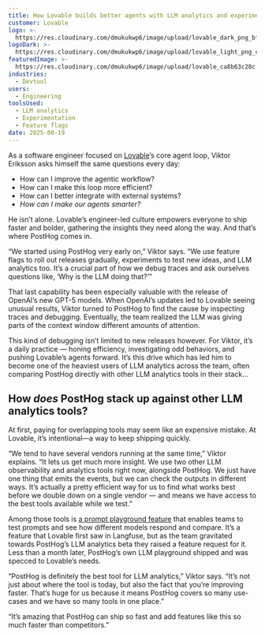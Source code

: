 ```yaml
---
title: How Lovable builds better agents with LLM analytics and experimentation
customer: Lovable
logo: >-
  https://res.cloudinary.com/dmukukwp6/image/upload/lovable_dark_png_bf5d7c603c.png
logoDark: >-
  https://res.cloudinary.com/dmukukwp6/image/upload/lovable_light_png_cb215659ae.png
featuredImage: >-
  https://res.cloudinary.com/dmukukwp6/image/upload/lovable_ca8b63c28c.svg
industries:
  - Devtool
users:
  - Engineering
toolsUsed:
  - LLM analytics
  - Experimentation
  - Feature flags
date: 2025-08-19
---
```

As a software engineer focused on [Lovable](https://lovable.dev/)’s core agent loop, Viktor Eriksson asks himself the same questions every day:


- How can I improve the agentic workflow?
- How can I make this loop more efficient?
- How can I better integrate with external systems?
- _How can I make our agents smarter?_


He isn’t alone. Lovable’s engineer-led culture empowers everyone to ship faster and bolder, gathering the insights they need along the way. And that’s where PostHog comes in. 

“We started using PostHog very early on,” Viktor says. “We use feature flags to roll out releases gradually, experiments to test new ideas, and LLM analytics too. It’s a crucial part of how we debug traces and ask ourselves questions like, ‘Why is the LLM doing that?’”

That last capability has been especially valuable with the release of OpenAI’s new GPT-5 models. When OpenAI’s updates led to Lovable seeing unusual results, Viktor turned to PostHog to find the cause by inspecting traces and debugging. Eventually, the team realized the LLM was giving parts of the context window different amounts of attention.

This kind of debugging isn’t limited to new releases however. For Viktor, it’s a daily practice — honing efficiency, investigating odd behaviors, and pushing Lovable’s agents forward. It’s this drive which has led him to become one of the heaviest users of LLM analytics across the team, often comparing PostHog directly with other LLM analytics tools in their stack...

<BorderWrapper>
    <Quote
        imageSource="/images/customers/viktor.jpg"
        size="md"
        name="Viktor Eriksson"
        title="Software Engineer at Lovable"
        quote={`\"PostHog is super cool because it is such a broad platform. If you're building a new product or at a startup, it's a no-brainer to use PostHog. It's the only all-in-one platform like it for developers.\"`}
    />
</BorderWrapper>

## How _does_ PostHog stack up against other LLM analytics tools?

At first, paying for overlapping tools may seem like an expensive mistake. At Lovable, it’s intentional—a way to keep shipping quickly.

“We tend to have several vendors running at the same time,” Viktor explains. “It lets us get much more insight. We use two other LLM observability and analytics tools right now, alongside PostHog. We just have one thing that emits the events, but we can check the outputs in different ways. It’s actually a pretty efficient way for us to find what works best before we double down on a single vendor — and means we have access to the best tools available while we test.”

Among those tools is [a prompt playground feature](https://app.posthog.com/llm-observability/playground) that enables teams to test prompts and see how different models respond and compare. It’s a feature that Lovable first saw in Langfuse, but as the team gravitated towards PostHog’s LLM analytics beta they raised a feature request for it. Less than a month later, PostHog’s own LLM playground shipped and was specced to Lovable’s needs. 

“PostHog is definitely the best tool for LLM analytics,” Viktor says. “It’s not just about where the tool is today, but also the fact that you’re improving faster. That’s huge for us because it means PostHog covers so many use-cases and we have so many tools in one place.”

“It’s amazing that PostHog can ship so fast and add features like this so much faster than competitors.”
